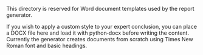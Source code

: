This directory is reserved for Word document templates used by the
report generator.

If you wish to apply a custom style to your expert conclusion, you can
place a DOCX file here and load it with python‑docx before writing the
content.  Currently the generator creates documents from scratch using
Times New Roman font and basic headings.
